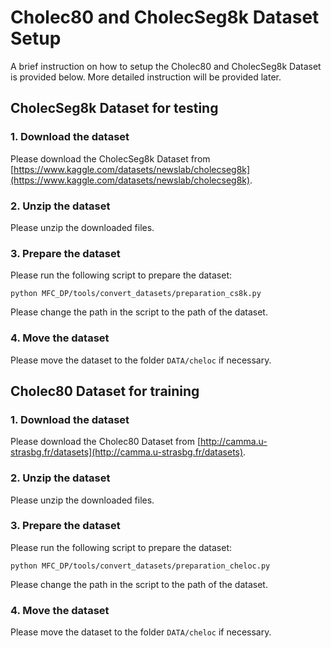 # Cholec80 and CholecSeg8k Dataset Setup

A brief instruction on how to setup the Cholec80 and CholecSeg8k Dataset is provided below.
More detailed instruction will be provided later.

## CholecSeg8k Dataset for testing

### 1. Download the dataset

Please download the CholecSeg8k Dataset from [https://www.kaggle.com/datasets/newslab/cholecseg8k](https://www.kaggle.com/datasets/newslab/cholecseg8k).

### 2. Unzip the dataset

Please unzip the downloaded files.

### 3. Prepare the dataset

Please run the following script to prepare the dataset:

```shell
python MFC_DP/tools/convert_datasets/preparation_cs8k.py
```

Please change the path in the script to the path of the dataset.

### 4. Move the dataset

Please move the dataset to the folder `DATA/cheloc` if necessary.

## Cholec80 Dataset for training

### 1. Download the dataset

Please download the Cholec80 Dataset from [http://camma.u-strasbg.fr/datasets](http://camma.u-strasbg.fr/datasets).

### 2. Unzip the dataset

Please unzip the downloaded files.

### 3. Prepare the dataset

Please run the following script to prepare the dataset:

```shell
python MFC_DP/tools/convert_datasets/preparation_cheloc.py
```

Please change the path in the script to the path of the dataset.

### 4. Move the dataset

Please move the dataset to the folder `DATA/cheloc` if necessary.